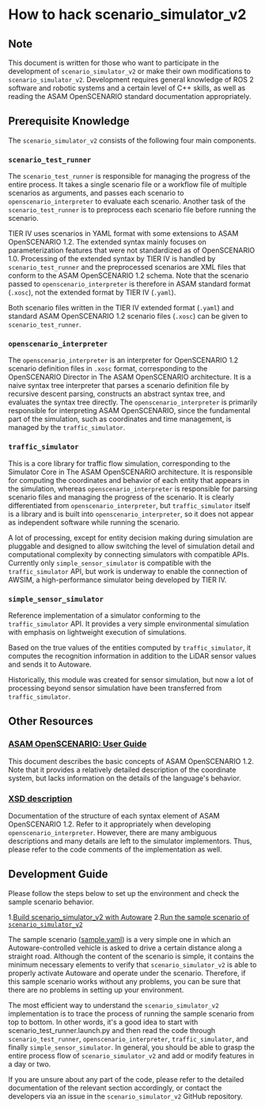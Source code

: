 # How to hack scenario_simulator_v2

## Note

This document is written for those who want to participate in the development
of `scenario_simulator_v2` or make their own modifications to
`scenario_simulator_v2`. Development requires general knowledge of ROS 2
software and robotic systems and a certain level of C++ skills, as well as
reading the ASAM OpenSCENARIO standard documentation appropriately.

## Prerequisite Knowledge

The `scenario_simulator_v2` consists of the following four main components.

### `scenario_test_runner`

The `scenario_test_runner` is responsible for managing the progress of the
entire process. It takes a single scenario file or a workflow file of multiple
scenarios as arguments, and passes each scenario to `openscenario_interpreter`
to evaluate each scenario. Another task of the `scenario_test_runner` is to
preprocess each scenario file before running the scenario.

TIER IV uses scenarios in YAML format with some extensions to ASAM OpenSCENARIO
1.2. The extended syntax mainly focuses on parameterization features that were
not standardized as of OpenSCENARIO 1.0. Processing of the extended syntax by
TIER IV is handled by `scenario_test_runner` and the preprocessed scenarios are
XML files that conform to the ASAM OpenSCENARIO 1.2 schema. Note that the
scenario passed to `openscenario_interpreter` is therefore in ASAM standard
format (`.xosc`), not the extended format by TIER IV (`.yaml`).

Both scenario files written in the TIER IV extended format (`.yaml`) and
standard ASAM OpenSCENARIO 1.2 scenario files (`.xosc`) can be given to
`scenario_test_runner`.

### `openscenario_interpreter`

The `openscenario_interpreter` is an interpreter for OpenSCENARIO 1.2 scenario
definition files in `.xosc` format, corresponding to the OpenSCENARIO Director
in The ASAM OpenSCENARIO architecture. It is a naive syntax tree interpreter
that parses a scenario definition file by recursive descent parsing, constructs
an abstract syntax tree, and evaluates the syntax tree directly. The
`openscenario_interpreter` is primarily responsible for interpreting ASAM
OpenSCENARIO, since the fundamental part of the simulation, such as coordinates
and time management, is managed by the `traffic_simulator`.

### `traffic_simulator`

This is a core library for traffic flow simulation, corresponding to the
Simulator Core in The ASAM OpenSCENARIO architecture. It is responsible for
computing the coordinates and behavior of each entity that appears in the
simulation, whereas `openscenario_interpreter` is responsible for parsing
scenario files and managing the progress of the scenario. It is clearly
differentiated from `openscenario_interpreter`, but `traffic_simulator` itself
is a library and is built into `openscenario_interpreter`, so it does not
appear as independent software while running the scenario.

A lot of processing, except for entity decision making during simulation are
pluggable and designed to allow switching the level of simulation detail and
computational complexity by connecting simulators with compatible APIs.
Currently only `simple_sensor_simulator` is compatible with the
`traffic_simulator` API, but work is underway to enable the connection of
AWSIM, a high-performance simulator being developed by TIER IV.

### `simple_sensor_simulator`

Reference implementation of a simulator conforming to the `traffic_simulator`
API. It provides a very simple environmental simulation with emphasis on
lightweight execution of simulations.

Based on the true values of the entities computed by `traffic_simulator`, it
computes the recognition information in addition to the LiDAR sensor values and
sends it to Autoware.

Historically, this module was created for sensor simulation, but now a lot of
processing beyond sensor simulation have been transferred from
`traffic_simulator`.

## Other Resources

### [ASAM OpenSCENARIO: User Guide](https://www.asam.net/index.php?eID=dumpFile&t=f&f=4908&token=ae9d9b44ab9257e817072a653b5d5e98ee0babf8)

This document describes the basic concepts of ASAM OpenSCENARIO 1.2. Note that
it provides a relatively detailed description of the coordinate system, but
lacks information on the details of the language's behavior.

### [XSD description](https://www.asam.net/static_downloads/ASAM_OpenSCENARIO_V1.2.0_Model_Documentation/modelDocumentation/)

Documentation of the structure of each syntax element of ASAM OpenSCENARIO 1.2.
Refer to it appropriately when developing `openscenario_interpreter`. However,
there are many ambiguous descriptions and many details are left to the
simulator implementors. Thus, please refer to the code comments of the
implementation as well.

## Development Guide

Please follow the steps below to set up the environment and check the sample
scenario behavior.

1.[Build scenario_simulator_v2 with Autoware](https://autowarefoundation.github.io/autoware-documentation/main/tutorials/scenario-simulation/planning-simulation/installation/)
2.[Run the sample scenario of `scenario_simulator_v2`](https://autowarefoundation.github.io/autoware-documentation/main/tutorials/scenario-simulation/planning-simulation/scenario-test-simulation/)

The sample scenario
([sample.yaml](test_runner/scenario_test_runner/scenario/sample.yaml)) is a
very simple one in which an Autoware-controlled vehicle is asked to drive a
certain distance along a straight road. Although the content of the scenario is
simple, it contains the minimum necessary elements to verify that
`scenario_simulator_v2` is able to properly activate Autoware and operate under
the scenario. Therefore, if this sample scenario works without any problems,
you can be sure that there are no problems in setting up your environment.

The most efficient way to understand the `scenario_simulator_v2` implementation
is to trace the process of running the sample scenario from top to bottom. In
other words, it's a good idea to start with scenario_test_runner.launch.py and
then read the code through `scenario_test_runner`, `openscenario_interpreter`,
`traffic_simulator`, and finally `simple_sensor_simulator`. In general, you
should be able to grasp the entire process flow of `scenario_simulator_v2` and
add or modify features in a day or two.

If you are unsure about any part of the code, please refer to the detailed
documentation of the relevant section accordingly, or contact the developers
via an issue in the `scenario_simulator_v2` GitHub repository.
